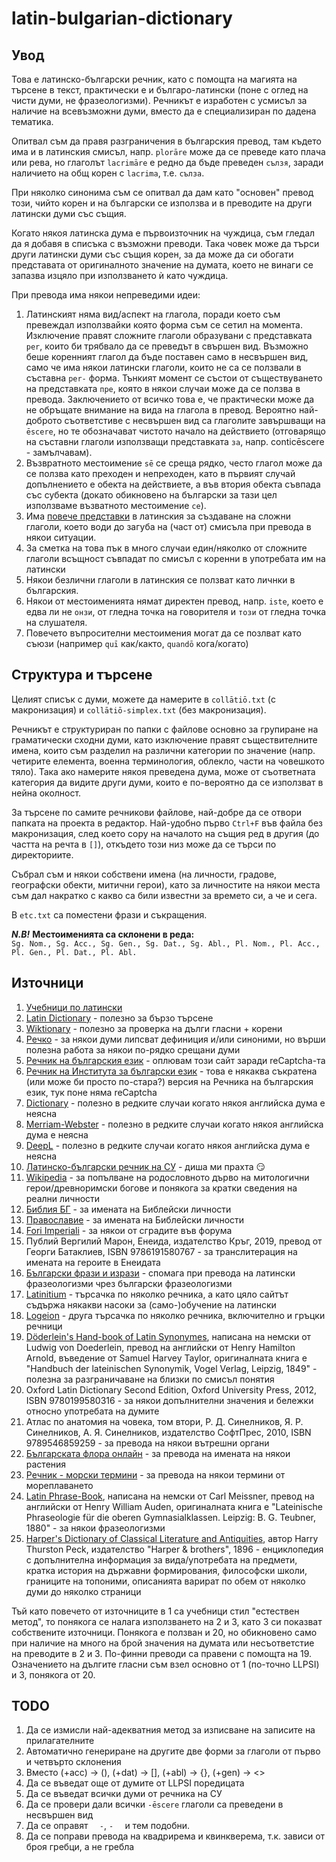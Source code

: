 # latin-bulgarian-dictionary

## Увод

Това е латинско-български речник, като с помощта на магията на търсене в текст, практически е и българо-латински (поне с оглед на чисти думи, не фразеологизми). Речникът е изработен с усмисъл за наличие на всевъзможни думи, вместо да е специализиран по дадена тематика.

Опитвал съм да правя разграничения в българския превод, там където има и в латинския смисъл, напр. `plorāre` може да се преведе като плача или рева, но глаголът `lacrimāre` е редно да бъде преведен `сълзя`, заради наличието на общ корен с `lacrima`, т.е. `сълза`.

При няколко синонима съм се опитвал да дам като "основен" превод този, чийто корен и на български се използва и в преводите на други латински думи със същия.

Когато някоя латинска дума е първоизточник на чуждица, съм гледал да я добавя в списъка с възможни преводи. Така човек може да търси други латински думи със същия корен, за да може да си обогати представата от оригиналното значение на думата, което не винаги се запазва изцяло при използването ѝ като чуждица.

При превода има някои непреведими идеи:

1. Латинският няма вид/аспект на глагола, поради което съм превеждал използвайки която форма съм се сетил на момента. Изключение правят сложните глаголи образувани с представката `per`, които би трябвало да се преведът в свършен вид. Възможно беше коренният глагол да бъде поставен само в несвършен вид, само че има някои латински глаголи, които не са се ползвали в съставна `per-` форма. Тънкият момент се състои от съществуването на представката `пре`, която в някои случаи може да се ползва в превода. Заключението от всичко това е, че практически може да не обръщате внимание на вида на глагола в превод. Вероятно най-доброто съответстиве с несвършен вид са глаголите завършващи на `ēscere`, но те обозначават чистото начало на действието (отговарящо на съставни глаголи използващи представката `за`, напр. conticēscere - замълчавам).
2. Възвратното местоимение `sē` се среща рядко, често глагол може да се ползва като преходен и непреходен, като в първият случай допълнението е обекта на действиете, а във втория обекта съвпада със субекта (докато обикновено на български за тази цел използваме възватното местоимение `се`).
3. Има [повече представки](https://github.com/kaloan/text/blob/master/latin/complex-verb-prefixes.txt) в латинския за създаване на сложни глаголи, което води до загуба на (част от) смисъла при превода в някои ситуации.
4. За сметка на това пък в много случаи един/няколко от сложните глаголи всъщност съвпадат по смисъл с коренни в употребата им на латински
5. Някои безлични глаголи в латинския се ползват като личнки в българския.
6. Някои от местоименията нямат директен превод, напр. `iste`, което е едва ли не `онзи`, от гледна точка на говорителя и `този` от гледна точка на слушателя.
7. Повечето въпросителни местоимения могат да се позлват като съюзи (например `quī` как/както, `quandō` кога/когато)

## Структура и търсене

Целият списък с думи, можете да намерите в `collātiō.txt` (с макронизация) и `collātiō-simplex.txt` (без макронизация).

Речникът е структуриран по папки с файлове основно за групиране на граматически сходни думи, като изключение правят съществителните имена, които съм разделил на различни категории по значение (напр. четирите елемента, военна терминология, облекло, части на човешкото тяло). Така ако намерите някоя преведена дума, може от съответната категория да видите други думи, които е по-вероятно да се използват в нейна околност.

За търсене по самите речникови файлове, най-добре да се отвори папката на проекта в редактор. Най-удобно първо `Ctrl+F` във файла без макронизация, след което copy на началото на същия ред в другия (до частта на речта в `[]`), откъдето този низ може да се търси по директориите.

Събрал съм и някои собствени имена (на личности, градове, географски обекти, митични герои), като за личностите на някои места съм дал накратко с какво са били известни за времето си, а че и сега.

В `etc.txt` са поместени фрази и съкращения.

***N.B!*** **Местоименията са склонени в реда:**\
`
Sg. Nom., Sg. Acc., Sg. Gen., Sg. Dat., Sg. Abl., Pl. Nom., Pl. Acc., Pl. Gen., Pl. Dat., Pl. Abl.
`

## Източници

1. [Учебници по латински](https://github.com/kaloan/text/blob/master/latin/reading-list.md)
2. [Latin Dictionary](https://www.online-latin-dictionary.com/) - полезно за бързо търсене
3. [Wiktionary](https://en.wiktionary.org/) - полезно за проверка на дълги гласни + корени
4. [Речко](https://rechnik.chitanka.info/) - за някои думи липсват дефиниция и/или синоними, но върши полезна работа за някои по-рядко срещани думи
5. [Речник на българския език](https://ibl.bas.bg/rbe/) - оплювам този сайт заради reCaptcha-та
6. [Речник на Института за български език](https://ibl.bas.bg/dictionary.php) - това е някаква съкратена (или може би просто по-стара?) версия на Речника на българския език, тук поне няма reCaptcha
7. [Dictionary](https://www.dictionary.com/) - полезно в редките случаи когато някоя английска дума е неясна
8. [Merriam-Webster](https://www.merriam-webster.com/) - полезно в редките случаи когато някоя английска дума е неясна
9. [DeepL](https://www.deepl.com/en/translator) - полезно в редките случаи когато някоя английска дума е неясна
10. [Латинско-български речник на СУ](https://latino.epistone.net/index) - диша ми прахта 😏
11. [Wikipedia](https://en.wikipedia.org/wiki/Main_Page) - за попълване на родословното дърво на митологични герои/древноримски богове и понякога за кратки сведения на реални личности
12. [Библия БГ](https://biblia.bg) - за имената на Библейски личности
13. [Православие](https://www.pravoslavieto.com/bible/) - за имената на Библейски личности
14. [Fori Imperiali](http://fori-imperiali.info) - за някои от сградите във форума
15. Публий Вергилий Марон, Енеида, издателство Кръг, 2019, превод от Георги Батаклиев, ISBN 9786191580767 - за транслитерация на имената на героите в Енеидата
16. [Български фрази и изрази](https://frazite.com) - спомага при превода на латински фразеологизми чрез български фразеологизми
17. [Latinitium](https://latinitium.com/latin-dictionaries) - търсачка по няколко речника, а като цяло сайтът съдържа някакви насоки за (само-)обучение на латински
18. [Logeion](https://logeion.uchicago.edu) - друга търсачка по няколко речника, включително и гръцки речници
19. [Döderlein's Hand-book of Latin Synonymes](https://www.gutenberg.org/ebooks/33197), написана на немски от Ludwig von Doederlein, превод на английски от Henry Hamilton Arnold, въведение от Samuel Harvey Taylor, оригиналната книга е "Handbuch der lateinischen Synonymik, Vogel Verlag, Leipzig, 1849" - полезна за разграничаване на близки по смисъл понятия
20. Oxford Latin Dictionary Second Edition, Oxford University Press, 2012, ISBN 9780199580316 - за някои допълнителни значения и бележки относно употребата на думите
21. Атлас по анатомия на човека, том втори, Р. Д. Синелников, Я. Р. Синелников, А. Я. Синелников, издателство СофтПрес, 2010, ISBN 9789546859259 - за превода на някои вътрешни органи
22. [Българската флора онлайн](https://bgflora.net) - за превода на имената на някои растения
23. [Речник - морски термини](https://zamoreto.com/rechnik-morski-termini/) - за превода на някои термини от мореплаването
24. [Latin Phrase-Book](https://www.gutenberg.org/ebooks/50280), написана на немски от Carl Meissner, превод на английски от Henry William Auden, оригиналната книга е "Lateinische Phraseologie für die oberen Gymnasialklassen. Leipzig: B. G. Teubner, 1880" - за някои фразеологизми
25. [Harper's Dictionary of Classical Literature and Antiquities](https://archive.org/details/cu31924027019482), автор Harry Thurston Peck, издателство "Harper & brothers", 1896 - енциклопедия с допълнителна информация за вида/употребата на предмети, кратка история на държавни формирования, философски школи, границите на топоними, описанията варират по обем от няколко думи до няколко страници

Тъй като повечето от източниците в 1 са учебници стил "естествен метод", то понякога се налага използването на 2 и 3, като 3 си показват собствените източници.
Понякога е ползван и 20, но обикновено само при наличие на много на брой значения на думата или несъответстие на преводите в 2 и 3.
По-финни преводи са правени с помощта на 19.
Означението на дългите гласни съм взел основно от 1 (по-точно LLPSI) и 3, понякога от 20.

## TODO

1. Да се измисли най-адекватния метод за изписване на записите на прилагателните
2. Автоматично генериране на другите две форми за глаголи от първо и четвърто склонения
3. Вместо (+acc) -> (), (+dat) -> [], (+abl) -> {}, (+gen) -> <>
4. Да се въведат още от думите от LLPSI поредицата
5. Да се въведат всички думи от речника на СУ
6. Да се провери дали всички `-ēscere` глаголи са преведени в несвършен вид
7. Да се оправят `  -`, `-  ` и тем подобни.
8. Да се поправи превода на квадрирема и квинкверема, т.к. зависи от броя гребци, а не гребла
